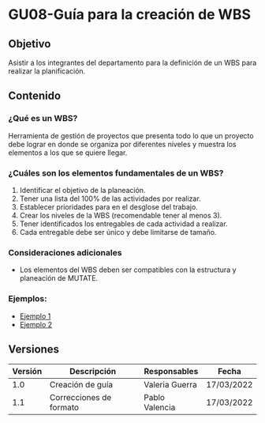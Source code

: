 # GU08-Guía para la creación de WBS

## Objetivo

Asistir a los integrantes del departamento para la definición de un WBS para realizar la planificación.

## Contenido

### ¿Qué es un WBS?

Herramienta de gestión de proyectos que presenta todo lo que un proyecto debe lograr en donde se organiza por diferentes niveles y muestra los elementos a los que se quiere llegar. 

### ¿Cuáles son los elementos fundamentales de un WBS?

1. Identificar el objetivo de la planeación.
2. Tener una lista del 100% de las actividades por realizar.
3. Establecer prioridades para en el  desglose del trabajo.
4. Crear los niveles de la WBS  (recomendable tener al menos 3).
5. Tener identificados los entregables de cada actividad a realizar.
6. Cada entregable debe ser único y debe limitarse de tamaño.

### Consideraciones adicionales

- Los elementos del WBS deben ser compatibles con la estructura y planeación de MUTATE.

### Ejemplos:

- [Ejemplo 1](https://drive.google.com/file/d/1NmGWiHIvHZNukF5xOTwBj6QyLO4K9boD/view?usp=sharing)
- [Ejemplo 2](https://docs.google.com/spreadsheets/d/1ATD0K3IB4bZMdRp6TWPA6Rlh__baARTb/edit?usp=sharing&ouid=109052561936544765484&rtpof=true&sd=true)

## Versiones

| Versión | Descripción             | Responsables   | Fecha      |
| ------- | ----------------------- | -------------- | ---------- |
| 1.0     | Creación de guía        | Valeria Guerra | 17/03/2022 |
| 1.1     | Correcciones de formato | Pablo Valencia | 17/03/2022 |
